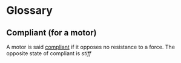 # Glossary

## Compliant (for a motor)
A motor is said [compliant](https://en.wikipedia.org/wiki/Compliant_mechanism) if it opposes no resistance to a force. The opposite state of compliant is *stiff*